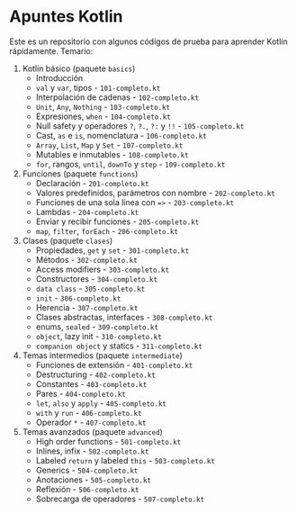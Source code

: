 # Apuntes Kotlin

Este es un repositorio con algunos códigos de prueba para aprender Kotlin rápidamente.
Temario:

1. Kotlin básico (paquete `basics`)
   - Introducción
   - `val` y `var`, tipos - `101-completo.kt`
   - Interpolación de cadenas - `102-completo.kt`
   - `Unit`, `Any`, `Nothing` - `103-completo.kt`
   - Expresiones, `when` - `104-completo.kt`
   - Null safety y operadores `?`, `?.`, `?:` y `!!` - `105-completo.kt`
   - Cast, `as` e `is`, nomenclatura  - `106-completo.kt`
   - `Array`, `List`, `Map` y `Set`  - `107-completo.kt`
   - Mutables e inmutables - `108-completo.kt`
   - `for`, rangos, `until`, `downTo` y `step` - `109-completo.kt`
2. Funciones (paquete `functions`)
   - Declaración - `201-completo.kt`
   - Valores predefinidos, parámetros con nombre - `202-completo.kt`
   - Funciones de una sola línea con `=>` - `203-completo.kt`
   - Lambdas - `204-completo.kt`
   - Enviar y recibir funciones - `205-completo.kt`
   - `map`, `filter`, `forEach` - `206-completo.kt`
3. Clases (paquete `clases`)
   - Propiedades, `get` y `set` - `301-completo.kt`
   - Métodos - `302-completo.kt`
   - Access modifiers - `303-completo.kt`
   - Constructores - `304-completo.kt`
   - `data class` - `305-completo.kt`
   - `init` - `306-completo.kt`
   - Herencia - `307-completo.kt`
   - Clases abstractas, interfaces - `308-completo.kt`
   - enums, `sealed` - `309-completo.kt`
   - `object`, lazy init - `310-completo.kt`
   - `companion object` y statics - `311-completo.kt`
4. Temas intermedios (paquete `intermediate`)
   - Funciones de extensión - `401-completo.kt`
   - Destructuring - `402-completo.kt`
   - Constantes - `403-completo.kt`
   - Pares - `404-completo.kt`
   - `let`, `also` y `apply` - `405-completo.kt`
   - `with` y `run` - `406-completo.kt`
   - Operador `*` - `407-completo.kt`
5. Temas avanzados (paquete `advanced`)
   - High order functions - `501-completo.kt`
   - Inlines, infix - `502-completo.kt`
   - Labeled `return` y labeled `this` - `503-completo.kt`
   - Generics - `504-completo.kt`
   - Anotaciones - `505-completo.kt`
   - Reflexión - `506-completo.kt`
   - Sobrecarga de operadores - `507-completo.kt`
